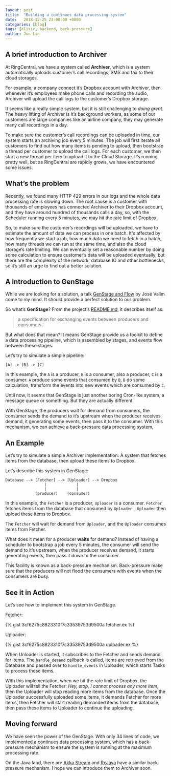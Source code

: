 ```yaml
---
layout: post
title:  "Building a continues data processing system"
date:   2018-12-25 23:00:00 +0800
categories: [blog]
tags: [elixir, backend, back-pressure]
author: Jun Lin
---
```


## A brief introduction to Archiver

At RingCentral, we have a system called **Archiver**, which is a system automatically uploads customer’s call recordings, SMS and fax to their cloud storages.

For example, a company connect it’s Dropbox account with Archiver, then whenever it’s employees make phone calls and recording the audio, Archiver will upload the call logs to the customer’s Dropbox storage.

It seems like a really simple system, but it is still challenging to *doing great*. The heavy lifting of Archiver is it’s background workers, as some of our customers are large companies like an airline company, they may generate many call recordings in a day.

To make sure the customer’s call recordings can be uploaded in time, our system starts an archiving job every 5 minutes. The job will first iterate all customers to find out how many items is pending to upload, then bootstrap a thread per customer to upload the call logs. For each customer, we then start a new thread per item to upload it to the Cloud Storage. It’s running pretty well, but as RingCentral are rapidly grows, we have encountered some issues.

## What’s the problem

Recently, we found many HTTP 429 errors in our logs and the whole data processing rate is slowing down. The root cause is a customer with thousands of employees has connected Archiver to their Dropbox account, and they have around hundred of thousands calls a day, so, with the Scheduler running every 5 minutes, we may hit the rate limit of Dropbox.

So, to make sure the customer’s recordings will be uploaded, we have to estimate the amount of data we can process in one batch. It's affected by how frequently we start a job, how much data we need to fetch in a batch, how many threads we can run at the same time, and also the cloud storage’s rate limiting. We can eventually set a reasonable number by doing some calculation to ensure customer’s data will be uploaded eventually, but there are the complexity of the network, database IO and other bottlenecks, so it’s still an urge to find out a better solution.

## A introduction to GenStage

While we are looking for a solution, a talk [GenStage and Flow](https://www.youtube.com/watch?v=XPlXNUXmcgE) by José Valim come to my mind. It should provide a perfect solution to our problem.

So what’s **GenStage**? From the project’s [README.md](https://github.com/elixir-lang/gen_stage), it describes itself as:

> a specification for exchanging events between producers and consumers.

But what does that mean? It means GenStage provide us a toolkit to define a data processing pipeline, which is assembled by stages, and events flow between these stages.

Let’s try to simulate a simple pipeline:

```
[A] -> [B] -> [C]
```

In this example, the `A` is a producer, `B` is a consumer, also a producer, `C` is a consumer. `A` produce some events that consumed by `B`, `B` do some calculation, transform the events into new events which are consumed by `C`.

Until now, it seems that GenStage is just another boring Cron-like system, a message queue or something. But they are actually different.

With GenStage, the producers wait for demand from consumers, the consumer sends the demand to it’s upstream when the producer receives demand, it generating some events, then pass it to the consumer. With this mechanism, we can achieve a back-pressure data processing system,

## An Example

Let’s try to simulate a simple Archiver implementation: A system that fetches items from the database, then upload these items to Dropbox.

Let’s describe this system in GenStage:

```
Database --> [Fetcher] --> [Uploader] --> Dropbox
                 |             |
                 |             |
             (producer)    (consumer)
```

In this example, the `Fetcher` is a producer, `Uploader` is a consumer. `Fetcher` fetches items from the database that consumed by `Uploader `, `Uploader` then upload these items to Dropbox.

The `Fetcher` will wait for demand from `Uploader`, and the `Uploader` consumes items from Fetcher.

What does it mean for a producer **waits** for demand? Instead of having a scheduler to bootstrap a job every 5 minutes, the consumer will send the demand to it’s upstream, when the producer receives demand, it starts generating events, then pass it down to the consumer.

This facility is known as a back-pressure mechanism. Back-pressure make sure that the producers will not flood the consumers with events when the consumers are busy.

## See it in Action

Let’s see how to implement this system in GenStage.

Fetcher:

{% gist 3cf6275c8823310f7c33539753d9500a fetcher.ex %}

Uploader:

{% gist 3cf6275c8823310f7c33539753d9500a uploader.ex %}

When Unloader is started, it subscribes to the Fetcher and sends demand for items. The `handle_demand` callback is called, items are retrieved from the Database and passed over to `handle_events` in Uploader, which starts Tasks to process these items.

With this implementation, when we hit the rate limit of Dropbox, the Uploader will tell the Fetcher: *Hey, stop, I cannot process any more item*, then the Uploader will stop reading more items from the database. Once the Uploader successfully uploaded some items, it demands Fetcher for more items, then Fetcher will start reading demanded items from the database, then pass these items to Uploader to continue the uploading.

## Moving forward

We have seen the power of the GenStage. With only 34 lines of code, we implemented a continues data processing system, which has a back-pressure mechanism to ensure the system is running at the maximum processing rate.

On the Java land, there are [Akka Stream](#) and [RxJava](#) have a similar back-pressure mechanism. I hope we can introduce them to Archiver soon.
